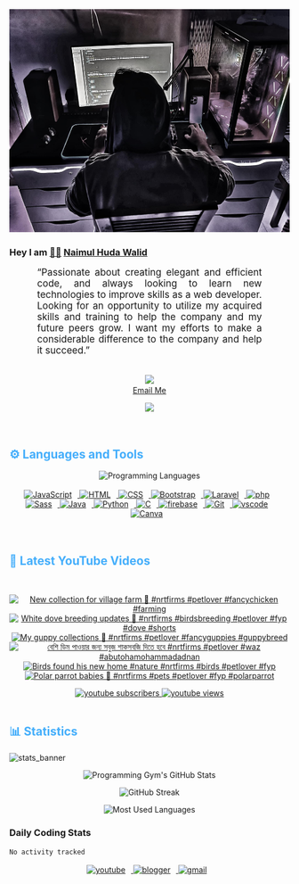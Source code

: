 <!-- ![github_cover_banner](https://www.digitalsolutionservices.com/img/services/web%20development.gif)-->

<div align="center" style="display:block;">
    <img height="400px" width="100%" alt="github cover banner" src="https://raw.githubusercontent.com/NaimulHudaWalid/NaimulHudaWalid/main/272276268_3114779035434264_920860974401480824_n.jpg"/> 
</div>

### Hey I am [👨🏻‍][facebook] [Naimul Huda Walid][youtube]



<p align:"center" style="text-align: justify; margin: 0 50px; font-size: 17px;" >
   “Passionate about creating elegant and efficient code, and always looking to learn new technologies to improve skills as a web developer. Looking for an opportunity to utilize my acquired skills and training to help the company and my future peers grow. I want my efforts to make a considerable difference to the company and help it succeed.”
<br>
<br>
<div align="center">

![](https://visitor-badge.glitch.me/badge?page_id=NaimulHudaWalid)
    <br />
[Email Me](mailto:dev.naimulhuda@gmail.com)
</div>
</p>
<!-- Typing SVG by DenverCoder1 - https://github.com/DenverCoder1/readme-typing-svg -->
<p align="center">
<!--   <a href="https://github.com/DenverCoder1/readme-typing-svg"> -->
    <img src="https://readme-typing-svg.herokuapp.com?color=E22FE4&width=380&height=45&lines=Open-Source+Enthusiast;Learning+In+Public;Empowering+Others;Nice+To+Meet+You+...&center=true"></a>

</p>
<br>
<!-- Languages and Tools -->

<h2 style="color: #44AEFB">⚙️ Languages and Tools</h2>
<div align="center" style="display:block;">
    <img width="100px" alt="Programming Languages" src="https://user-images.githubusercontent.com/78341798/194531121-47b0119a-ce00-439d-b586-125f86acb098.png"/> 
</div>
<br>   
<!-- Icons Resources -->
<!-- https://devicon.dev/ -->
<!-- https://cdn.jsdelivr.net/npm/simple-icons@v3/icons/ -->
<div align="center">
  <a href="https://developer.mozilla.org/en-US/docs/Web/JavaScript" target="_blank" rel="noreferrer">
      <img  alt="JavaScript" height="50px" style="padding-right:10px;" src="https://cdn.jsdelivr.net/gh/devicons/devicon/icons/javascript/javascript-plain.svg"/>
  </a>
  
 
  <a href="https://developer.mozilla.org/en-US/docs/Web/HTML" target="_blank" rel="noreferrer">
      <img  alt="HTML" height="50px" style="padding-right:10px;" src="https://cdn.jsdelivr.net/gh/devicons/devicon/icons/html5/html5-original.svg"/>
  </a>
  <a href="https://developer.mozilla.org/en-US/docs/Web/CSS" target="_blank" rel="noreferrer">
      <img  alt="CSS" height="50px" style="padding-right:10px;" src="https://cdn.jsdelivr.net/gh/devicons/devicon/icons/css3/css3-original.svg"/>
  </a>
  <a href="https://getbootstrap.com/" target="_blank" rel="noreferrer">
      <img  alt="Bootstrap" height="50px" style="padding-right:10px;" src="https://cdn.jsdelivr.net/gh/devicons/devicon/icons/bootstrap/bootstrap-original.svg"/>
  </a> 
  <a href="https://laravel.com/" target="_blank" rel="noreferrer">
      <img  alt="Laravel" height="50px" style="padding-right:10px;" src="https://cdn.jsdelivr.net/gh/devicons/devicon/icons/laravel/laravel-plain.svg"/>
  </a>
  <a href="https://www.php.net/" target="_blank" rel="noreferrer">
      <img  alt="php" height="50px" style="padding-right:10px;" src="https://cdn.jsdelivr.net/gh/devicons/devicon/icons/php/php-original.svg"/>
  </a>
  <a href="https://sass-lang.com/" target="_blank" rel="noreferrer">
      <img  alt="Sass" height="50px" style="padding-right:10px;" src="https://cdn.jsdelivr.net/gh/devicons/devicon/icons/sass/sass-original.svg"/>
  </a>
  <a href="https://www.java.com/en/" target="_blank" rel="noreferrer">
      <img  alt="Java" height="50px" style="padding-right:10px;" src="https://cdn.jsdelivr.net/gh/devicons/devicon/icons/java/java-original.svg"/>
  </a>    
  <a href="https://www.python.org/" target="_blank" rel="noreferrer">
      <img  alt="Python" height="50px" style="padding-right:10px;" src="https://cdn.jsdelivr.net/gh/devicons/devicon/icons/python/python-original.svg"/>
  </a>
  <a href="https://www.cprogramming.com/" target="_blank" rel="noreferrer">
      <img  alt="C" height="50px" style="padding-right:10px;" src="https://cdn.jsdelivr.net/gh/devicons/devicon/icons/c/c-original.svg"/>
  </a>
  
  <a href="https://firebase.google.com/" target="_blank" rel="noreferrer">
      <img  alt="firebase" height="50px" style="padding-right:10px;" src="https://cdn.jsdelivr.net/gh/devicons/devicon/icons/firebase/firebase-plain.svg"/>
  </a>
 
  <a href="https://git-scm.com/" target="_blank" rel="noreferrer">
      <img  alt="Git" height="50px" style="padding-right:10px;" src="https://cdn.jsdelivr.net/gh/devicons/devicon/icons/git/git-original.svg"/>
  </a>
  
  <a href="https://code.visualstudio.com/" target="_blank" rel="noreferrer">
      <img  alt="vscode" height="50px" style="padding-right:10px;"src="https://cdn.jsdelivr.net/gh/devicons/devicon/icons/vscode/vscode-original.svg"/>
  </a>
  <a href="https://www.canva.com/" target="_blank" rel="noreferrer">
      <img  alt="Canva" height="50px" style="padding-right:10px;" src="https://cdn.jsdelivr.net/gh/devicons/devicon/icons/canva/canva-original.svg"/> 
  </a>
</div>
<br>
<br>

<!-- Latest YouTube Videos -->

<h2 style="color: #44AEFB">🎦 Latest YouTube Videos</h2>
<br />

<!-- Resource/Reference: https://github.com/DenverCoder1/github-readme-youtube-cards -->
<div class="youtube videos cards" align="center">

<!-- BEGIN YOUTUBE-CARDS -->
[![New collection for village farm 🖤 #nrtfirms #petlover #fancychicken #farming](https://ytcards.demolab.com/?id=JMMhwKolGSE&title=New+collection+for+village+farm+%F0%9F%96%A4+%23nrtfirms+%23petlover+%23fancychicken+%23farming&lang=en&timestamp=1739479264&background_color=%230d1117&title_color=%23ffffff&stats_color=%23dedede&max_title_lines=1&width=250&border_radius=5 "New collection for village farm 🖤 #nrtfirms #petlover #fancychicken #farming")](https://www.youtube.com/watch?v=JMMhwKolGSE)
[![White dove breeding updates 🖤 #nrtfirms #birdsbreeding #petlover #fyp #dove #shorts](https://ytcards.demolab.com/?id=eK-vlgPFAQ0&title=White+dove+breeding+updates+%F0%9F%96%A4+%23nrtfirms+%23birdsbreeding+%23petlover+%23fyp+%23dove+%23shorts&lang=en&timestamp=1739388565&background_color=%230d1117&title_color=%23ffffff&stats_color=%23dedede&max_title_lines=1&width=250&border_radius=5 "White dove breeding updates 🖤 #nrtfirms #birdsbreeding #petlover #fyp #dove #shorts")](https://www.youtube.com/watch?v=eK-vlgPFAQ0)
[![My guppy collections 🖤 #nrtfirms #petlover #fancyguppies #guppybreed](https://ytcards.demolab.com/?id=7wAx_gcGzjg&title=My+guppy+collections+%F0%9F%96%A4+%23nrtfirms+%23petlover+%23fancyguppies+%23guppybreed&lang=en&timestamp=1739310149&background_color=%230d1117&title_color=%23ffffff&stats_color=%23dedede&max_title_lines=1&width=250&border_radius=5 "My guppy collections 🖤 #nrtfirms #petlover #fancyguppies #guppybreed")](https://www.youtube.com/watch?v=7wAx_gcGzjg)
[![বেশি ডিম পাওয়ার জন্য সবুজ শাকসবজি দিতে হবে #nrtfirms #petlover #waz #abutohamohammadadnan](https://ytcards.demolab.com/?id=lVLdD-P9Wuk&title=%E0%A6%AC%E0%A7%87%E0%A6%B6%E0%A6%BF+%E0%A6%A1%E0%A6%BF%E0%A6%AE+%E0%A6%AA%E0%A6%BE%E0%A6%93%E0%A7%9F%E0%A6%BE%E0%A6%B0+%E0%A6%9C%E0%A6%A8%E0%A7%8D%E0%A6%AF+%E0%A6%B8%E0%A6%AC%E0%A7%81%E0%A6%9C+%E0%A6%B6%E0%A6%BE%E0%A6%95%E0%A6%B8%E0%A6%AC%E0%A6%9C%E0%A6%BF+%E0%A6%A6%E0%A6%BF%E0%A6%A4%E0%A7%87+%E0%A6%B9%E0%A6%AC%E0%A7%87+%23nrtfirms+%23petlover+%23waz+%23abutohamohammadadnan&lang=en&timestamp=1739206464&background_color=%230d1117&title_color=%23ffffff&stats_color=%23dedede&max_title_lines=1&width=250&border_radius=5 "বেশি ডিম পাওয়ার জন্য সবুজ শাকসবজি দিতে হবে #nrtfirms #petlover #waz #abutohamohammadadnan")](https://www.youtube.com/watch?v=lVLdD-P9Wuk)
[![Birds found his new home #nature #nrtfirms #birds #petlover #fyp](https://ytcards.demolab.com/?id=S6MF0bGXVCU&title=Birds+found+his+new+home+%23nature+%23nrtfirms+%23birds+%23petlover+%23fyp&lang=en&timestamp=1738844754&background_color=%230d1117&title_color=%23ffffff&stats_color=%23dedede&max_title_lines=1&width=250&border_radius=5 "Birds found his new home #nature #nrtfirms #birds #petlover #fyp")](https://www.youtube.com/watch?v=S6MF0bGXVCU)
[![Polar parrot babies 🖤 #nrtfirms #pets #petlover #fyp #polarparrot](https://ytcards.demolab.com/?id=nCmP3DYJCI4&title=Polar+parrot+babies+%F0%9F%96%A4+%23nrtfirms+%23pets+%23petlover+%23fyp+%23polarparrot&lang=en&timestamp=1738359442&background_color=%230d1117&title_color=%23ffffff&stats_color=%23dedede&max_title_lines=1&width=250&border_radius=5 "Polar parrot babies 🖤 #nrtfirms #pets #petlover #fyp #polarparrot")](https://www.youtube.com/watch?v=nCmP3DYJCI4)
<!-- END YOUTUBE-CARDS -->
</div>

<!-- Begin Youtube Buttons -->
<!-- Resource/Reference:  https://github.com/DenverCoder1/custom-icon-badges -->
<div class="youtube buttons" align="center">
    <a href="https://www.youtube.com/channel/UCa3YaFwzSII0kKg3Nads2dQ"  target="_blank">
        <img alt="youtube subscribers" src="https://img.shields.io/youtube/channel/subscribers/UCa3YaFwzSII0kKg3Nads2dQ?logo=youtube&logoColor=red&style=for-the-badge"/>
    </a> 
    <a href="https://www.youtube.com/channel/UCa3YaFwzSII0kKg3Nads2dQ"  target="_blank">
        <img alt="youtube views" src="https://custom-icon-badges.demolab.com/youtube/channel/views/UCa3YaFwzSII0kKg3Nads2dQ?color=%23E05D44&logo=eye&logoColor=white&style=for-the-badge&labelColor=#555555"/>
    </a> 
</div>
<br>
<!-- End Youtube Buttons -->

<!-- Statistics -->

<h2 style="color: #44AEFB">📊 Statistics</h2>

![stats_banner](https://user-images.githubusercontent.com/78341798/194534778-d662496c-ae00-4e8d-ae9b-b90912054e7f.gif)

<!-- Begin Stats Cards -->
<!-- Resources:  -->
<!-- Github & Languages Stats: https://github.com/naimul15-12090/github-readme-stats --> 
<!-- Streak Stats: https://github.com/denvercoder1/github-readme-streak-stats -->
<!-- Change the value after ?username= to your GitHub username. -->
<div class="stats" align="center">

![Programming Gym's GitHub Stats](https://github-readme-stats.vercel.app/api?username=NaimulHudaWalid&hide=stars&count_private=true&show_icons=true&theme=algolia&border_radius=20)

![GitHub Streak](https://streak-stats.demolab.com?user=NaimulHudaWalid&count_private=true&theme=algolia&border_radius=22)

![Most Used Languages](https://github-readme-stats.vercel.app/api/top-langs/?username=NaimulHudaWalid&langs_count=8&layout=compact&show_icons=true&theme=algolia&border_radius=20)
    
<!-- ![Top Langs](https://github-readme-stats.vercel.app/api/top-langs/?username=naimul15-12090&langs_count=8) -->
<!-- [![Top Langs](https://github-readme-stats.vercel.app/api/top-langs/?username=naimul15-12090&layout=compact)](https://github.com/anuraghazra/github-readme-stats)
 -->
    
</div>
<!--  End Stats Cards -->



### Daily Coding Stats
<!--START_SECTION:waka-->

```txt
No activity tracked
```

<!--END_SECTION:waka-->
<!-- Begin Footer -->
<!-- Icons Resources -->
<!-- https://devicon.dev/ -->
<div class="footer" align="center" style="margin:15px;">
    <a href="https://www.youtube.com/channel/UCa3YaFwzSII0kKg3Nads2dQ" target="_blank">
        <img  style="margin:0 10px 10px 0;" src="https://user-images.githubusercontent.com/78341798/194531650-698ef1b1-9cbd-4b4f-96ef-5a2ec4b5d7e6.svg" alt="youtube" width="40px"/>
    </a>
    <a href="https://www.linkedin.com/in/naimulhudawalid/" target="_blank">
        <img style="margin:0 10px 10px 0;" src="https://user-images.githubusercontent.com/78341798/194531458-b5dfeb1b-bad5-4dfa-909a-2e402262db9a.svg" alt="blogger" width="40px"/>
    </a>
    <a href="mailto:dev.naimulhuda@gmail.com" target="_blank">
        <img style="margin:0 10px 10px 0;" src="https://user-images.githubusercontent.com/78341798/194531383-ddb2b774-5bb9-491c-b601-4a4a7d9792fb.svg" alt="gmail" width="40px"/>
    </a>
</div>
<!-- End Footer -->

[youtube]: https://www.youtube.com/channel/UCa3YaFwzSII0kKg3Nads2dQ
[facebook]: https://www.facebook.com/profile.php?id=100007065945838
